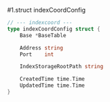#1.struct indexCoordConfig

```go
// --- indexcoord ---
type indexCoordConfig struct {
	Base *BaseTable

	Address string
	Port    int

	IndexStorageRootPath string

	CreatedTime time.Time
	UpdatedTime time.Time
}
```